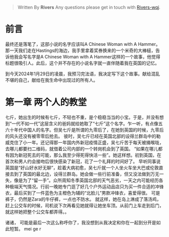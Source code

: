 
> Written By **Rivers**
> Any questions please get in touch with  [Rivers-wqj](https://rivers-wqj.github.io/).

# 前言
最终还是落笔了，这部小说的名字应该叫A Chinese Woman with A Hammer。那一天我们走在Hastings的海边，我手里拿着奖券换来的一个米奇的大棒槌，告诉他我会写名字是A Chinese Woman with A Hammer这样的一个故事，他觉得标题很吸引人。此后，这个并不存在的小说名字就一直伴随着我在英国的记忆。

到今天2024年1月29日的凌晨，我预习完法语，我决定写下这个故事。献给混乱不堪的自己，献给在我生命中出现过的所有人。

# 第一章 两个人的教堂
七斤，她出生的时候有七斤，不轻也不重，是个稳稳当当的小宝。于是，并没有想到“一代不如一代”这层含义的爸妈就给她取了“七斤”这个名字。乍一听，有点像五六十年代中国人的名字。但吴七斤是所谓的九零后了，在她到英国的时候，九零后的风头还没有被零零后抢去。
彼时，吴七斤已经在英国北部的设得兰群岛中的勒威克住了小一年。还记得那一年国内外新冠疫情正盛，吴七斤苦于每天被捅喉咙，去哪儿都要扫二维码，就借着公司内部的一个转岗机会到了英国。
“如果在哪儿都有因为新冠死去的可能，那么我至少得死得快活一些”。她这样想。初到英国，在首次和男人约会接吻后很快感染了新冠，花了一个礼拜的时间好了。
早听同事说英国是“好山好水好无聊”，趁着大病初愈，吴七斤就一个人坐火车坐大巴或伦敦直接去到了英国的最北边，设得兰群岛。她会做一些行前准备，但又没法做到万无一失，像是为了“留一手”。众所周知冬季英国北部的天气恶劣，一天之内可能经历各种极端天气情况。行前一晚她专门逛了好几个户外运动品店只为买一件合适的冲锋衣，最后买到了一件蓝色为主橙色为辅的“北脸儿”男款冲锋衣，喜爱得很。
可是裤子，仍然是Zara的牛仔裤，一点也不防水。
就这样，她在岛上淋成了落汤鸡，赶上公交车的时候，司机说下次再看见她就得让她坐车顶。从前门上车走到后门，就这样她把整个公交车都弄得。。



诸诸，
可能是最后一次这么称呼你了，我没想到从我决定和你在一起到分开是如此短暂。
mei ge r




<!--stackedit_data:
eyJoaXN0b3J5IjpbMTQ5MTM3NzA4Niw1MTcwNjEwLDEwMTMyNz
M1MTIsMjYyMTg0NzAzLC0xMDEyNTExMDMwLC04Mjc2NTM1MDBd
fQ==
-->
